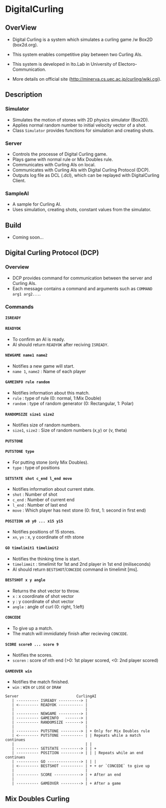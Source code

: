 DigitalCurling
====
## OverView
 * Digital Curling is a system which simulates a curling game /w Box2D (box2d.org).

 * This system enables competitive play between two Curling AIs.
 
 * This system is developed in Ito.Lab in University of Electoro-Communication.

 * More details on official site (http://minerva.cs.uec.ac.jp/curling/wiki.cgi).

## Description
### Simulator
* Simulates the motion of stones with 2D physics simulator (Box2D).
* Applies normal random number to initial velocity vector of a shot.
* Class `Simulator` provides functions for simulation and creating shots. 


### Server
* Controls the processe of Digital Curling game.
* Plays game with normal rule or Mix Doubles rule.
* Communicates with Curling AIs on local.
* Communicates with Curling AIs with Digital Curling Protocol (DCP).
* Outputs log file as DCL (.dcl), which can be replayed with DigitalCurling Client.

### SampleAI
* A sample for Curling AI.
* Uses simulation, creating shots, constant values from the simulator.

## Build
* Coming soon...

## Digital Curling Protocol (DCP)
### Overview
* DCP provides command for communication between the server and Curling AIs.
* Each message contains a command and arguments such as `COMMAND arg1 arg2...`.

### Commands
#### `ISREADY`
#### `READYOK`
* To confirm an AI is ready.
* AI should return `READYOK` after reciving `ISREADY`.
#### `NEWGAME name1 name2`
* Notifies a new game will start.
* `name 1`, `name2` : Name of each player
#### `GAMEINFO rule random`
* Notifies information about this match.
* `rule` : type of rule (0: normal, 1:Mix Double)
* `random` : type of random generator (0: Rectangular, 1: Polar)
#### `RANDOMSIZE size1 size2`
* Notifies size of random numbers.
* `size1`, `size2` : Size of random numbers (x,y) or (v, theta)
#### `PUTSTONE`
#### `PUTSTONE type`
* For putting stone (only Mix Doubles).
* `type` : type of positions
#### `SETSTATE shot c_end l_end move`
* Notifies information about current state.
* `shot` : Number of shot
* `c_end` : Number of current end
* `l_end` : Number of last end
* `move` : Which player has next stone (0: first, 1: second in first end)
#### `POSITION x0 y0 ... x15 y15`
* Notifies positions of 15 stones.
* `xn`, `yn` : x, y coordinate of nth stone
#### `GO timelimit1 timelimit2`
* Notifies the thinking time is start.
* `timelimmit` : timelimit for 1st and 2nd player in 1st end (miliseconds)
* AI should return `BESTSHOT`/`CONCEDE` command in timelimit [ms].
#### `BESTSHOT x y angle`
* Returns the shot vector to throw.
* `x` : x coordinate of shot vector
* `y` : y coordinate of shot vector
* `angle` : angle of curl (0: right, 1:left)
#### `CONCEDE`
* To give up a match.
* The match will immidiately finish after recieving `CONCEDE`. 
#### `SCORE score0 ... score 9`
* Notifies the scores.
* `scoren` : score of nth end (>0: 1st player scored, <0: 2nd player scored)
#### `GAMEOVER win`
* Notifies the  match finished.
* `win` : `WIN` or `LOSE` or `DRAW`

~~~
Server                          CurlingAI
   | ---------- ISREADY ----------> |
   | <--------- READYOK ----------- |
   |                                |
   | ---------- NEWGAME ----------> |
   | ---------- GAMEINFO   -------> |
   | ---------- RANDOMSIZE -------> |
   |                                |
   | ---------- PUTSTONE ---------> | + Only for Mix Doubles rule
   | <--------- PUTSTONE ---------- | | Repeats while a match continues
   |                                | |
   | ---------- SETSTATE ---------> | | +
   | ---------- POSITION ---------> | | | Repeats while an end continues
   | ---------- GO ---------------> | | |
   | <--------- BESTSHOT ---------- | + + or `CONCEDE` to give up
   |                                |
   | ---------- SCORE ------------> | + After an end
   |                                |
   | ---------- GAMEOVER ---------> | + After a game
~~~

## Mix Doubles Curling